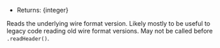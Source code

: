 
* Returns: {integer}

Reads the underlying wire format version. Likely mostly to be useful to
legacy code reading old wire format versions. May not be called before
`.readHeader()`.

